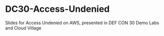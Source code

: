 # DC30-Access-Undenied
Slides for Access Undenied on AWS, presented in DEF CON 30 Demo Labs and Cloud Village
